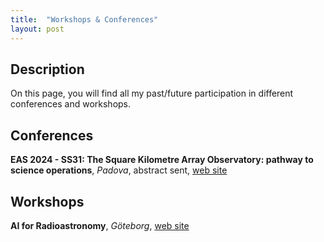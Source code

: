 ```yaml
---
title:  "Workshops & Conferences"
layout: post
---
```


## Description

On this page, you will find all my past/future participation in different conferences and workshops.

## Conferences

**EAS 2024 - SS31: The Square Kilometre Array Observatory: pathway to science operations**, _Padova_, abstract sent, [web site](https://eas.unige.ch/EAS_meeting/session.jsp?id=SS31)

## Workshops

**AI for Radioastronomy**, _Göteborg_, [web site](https://www.chalmers.se/en/current/calendar/ai-for-radioastronomy/)
